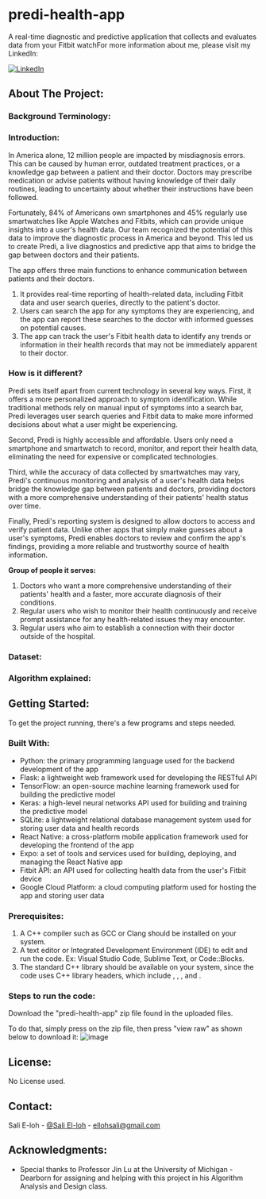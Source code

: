 # predi-health-app
A real-time diagnostic and predictive application that collects and evaluates data from your Fitbit watchFor more information about me, please visit my LinkedIn:

[![LinkedIn][LinkedIn.js]][LinkedIn-url]

<!-- ABOUT THE PROJECT -->

## About The Project:

### Background Terminology: 


### Introduction:

In America alone, 12 million people are impacted by misdiagnosis errors. This can be caused by human error, outdated treatment practices, or a knowledge gap between a patient and their doctor. Doctors may prescribe medication or advise patients without having knowledge of their daily routines, leading to uncertainty about whether their instructions have been followed.

Fortunately, 84% of Americans own smartphones and 45% regularly use smartwatches like Apple Watches and Fitbits, which can provide unique insights into a user's health data. Our team recognized the potential of this data to improve the diagnostic process in America and beyond. This led us to create Predi, a live diagnostics and predictive app that aims to bridge the gap between doctors and their patients.

The app offers three main functions to enhance communication between patients and their doctors. 

1. It provides real-time reporting of health-related data, including Fitbit data and user search queries, directly to the patient's doctor.
2. Users can search the app for any symptoms they are experiencing, and the app can report these searches to the doctor with informed guesses on potential causes.
3. The app can track the user's Fitbit health data to identify any trends or information in their health records that may not be immediately apparent to their doctor.

### How is it different?

Predi sets itself apart from current technology in several key ways. First, it offers a more personalized approach to symptom identification. While traditional methods rely on manual input of symptoms into a search bar, Predi leverages user search queries and Fitbit data to make more informed decisions about what a user might be experiencing.

Second, Predi is highly accessible and affordable. Users only need a smartphone and smartwatch to record, monitor, and report their health data, eliminating the need for expensive or complicated technologies.

Third, while the accuracy of data collected by smartwatches may vary, Predi's continuous monitoring and analysis of a user's health data helps bridge the knowledge gap between patients and doctors, providing doctors with a more comprehensive understanding of their patients' health status over time.

Finally, Predi's reporting system is designed to allow doctors to access and verify patient data. Unlike other apps that simply make guesses about a user's symptoms, Predi enables doctors to review and confirm the app's findings, providing a more reliable and trustworthy source of health information.

<b> Group of people it serves: </b>

1. Doctors who want a more comprehensive understanding of their patients' health and a faster, more accurate diagnosis of their conditions.
2. Regular users who wish to monitor their health continuously and receive prompt assistance for any health-related issues they may encounter.
3. Regular users who aim to establish a connection with their doctor outside of the hospital.


### Dataset:


### Algorithm explained:


## Getting Started:

To get the project running, there's a few programs and steps needed.

### Built With:

* Python: the primary programming language used for the backend development of the app
* Flask: a lightweight web framework used for developing the RESTful API 
* TensorFlow: an open-source machine learning framework used for building the predictive model 
* Keras: a high-level neural networks API used for building and training the predictive model 
* SQLite: a lightweight relational database management system used for storing user data and health records 
* React Native: a cross-platform mobile application framework used for developing the frontend of the app 
* Expo: a set of tools and services used for building, deploying, and managing the React Native app
* Fitbit API: an API used for collecting health data from the user's Fitbit device
* Google Cloud Platform: a cloud computing platform used for hosting the app and storing user data

### Prerequisites:

1. A C++ compiler such as GCC or Clang should be installed on your system.
2. A text editor or Integrated Development Environment (IDE) to edit and run the code. Ex: Visual Studio Code, Sublime Text, or Code::Blocks.
3. The standard C++ library should be available on your system, since the code uses C++ library headers,  which include <limits>, <vector>, <iostream>, and <fstream>.

### Steps to run the code:

 Download the "predi-health-app" zip file found in the uploaded files.
 
To do that, simply press on the zip file, then press "view raw" as shown below to download it:
![image](https://github.com/SaliElloh/dijkstra-s-algorithm/assets/112829375/01584c60-8d92-489e-b834-d8f05f16fe90)



<!-- LICENSE -->
## License:

No License used.

<!-- CONTACT -->
## Contact:

Sali E-loh - [@Sali El-loh](https://www.linkedin.com/in/salielloh12/) - ellohsali@gmail.com

<!-- ACKNOWLEDGMENTS -->
## Acknowledgments:

* Special thanks to Professor Jin Lu at the University of Michigan - Dearborn for assigning and helping with this project in his Algorithm Analysis and Design class. 

<!-- MARKDOWN LINKS & IMAGES -->
<!-- https://www.markdownguide.org/basic-syntax/#reference-style-links -->
[LinkedIn.js]: https://img.shields.io/badge/LinkedIn-0077B5?style=for-the-badge&logo=linkedin&logoColor=white
[LinkedIn-url]: https://www.linkedin.com/in/salielloh12/



